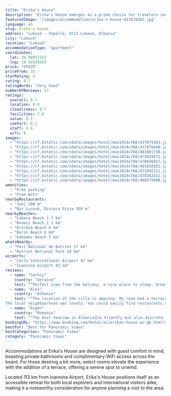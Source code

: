 ```yaml
---
title: "Erika's House"
description: "Erika's House emerges as a prime choice for travelers seeking comfortable lodging in Lukovë."
featuredImage: "/images/accommodation/erika-s-house-437879203.jpg"
language: en
slug: erika-s-house
address: "Lukovë - Shpellë, 9713 Lukovë, Albania"
city: "Lukovë"
location: "Lukovë"
accommodationType: "apartment"
coordinates:
  lat: 39.98957252
  lng: 19.91639459
price: "US$35"
priceFrom: 35
starRating: 3
rating: 8.7
ratingWords: "Very Good"
numberOfReviews: 23
ratings:
  overall: 8.7
  location: 8.8
  cleanliness: 8.7
  facilities: 7.8
  value: 9.2
  comfort: 8.2
  staff: 9.6
  wifi: 0
images:
  - "https://cf.bstatic.com/xdata/images/hotel/max1024x768/437879203.jpg?k=317c8085b3d7b8f45245a31c87653a4528fedd8d93336d7a9402f9064c1c3626&o=&hp=1"
  - "https://cf.bstatic.com/xdata/images/hotel/max1024x768/437870440.jpg?k=0455ae0b728cece18692cdcc69aaa80ec5367d324a81c0740b51c6ba5c83b0d1&o=&hp=1"
  - "https://cf.bstatic.com/xdata/images/hotel/max1024x768/481681758.jpg?k=af3fab7927ab10d16bfa3a6b77cf013b379202b854223e739cf7b362bb11e0cf&o=&hp=1"
  - "https://cf.bstatic.com/xdata/images/hotel/max1024x768/475834571.jpg?k=610f152d28e439547d798be72b7d2a25375e36a154a7f2cd09fded0467fef17d&o=&hp=1"
  - "https://cf.bstatic.com/xdata/images/hotel/max1024x768/478036657.jpg?k=2c2ef8d47a11e32e6b93a77740196f111dbcfea2622ba26145a6ba5e900a02db&o=&hp=1"
  - "https://cf.bstatic.com/xdata/images/hotel/max1024x768/481658381.jpg?k=4986ce88b6506758ebdca75881fbe9cb850dbdcb61ae83ea4c847880cdac49f4&o=&hp=1"
  - "https://cf.bstatic.com/xdata/images/hotel/max1024x768/471945711.jpg?k=7aa8648eb6a2c507c0ab2876da503fc59e4be52e908ddf808d98eb22e2eb855c&o=&hp=1"
  - "https://cf.bstatic.com/xdata/images/hotel/max1024x768/478262421.jpg?k=6351338d5cfee4734df6ba86caf223b99474f0c6abd5d554114cc9316dd8813c&o=&hp=1"
  - "https://cf.bstatic.com/xdata/images/hotel/max1024x768/488575098.jpg?k=b8498562adb73d9e50dfa077adfd65072da2369441ed9395d8d14294a954427c&o=&hp=1"
amenities:
  - "Free parking"
  - "Free WiFi"
nearbyRestaurants:
  - "Joni 200 m"
  - "Bar Lucovë, Riviera Pizza 350 m"
nearbyBeaches:
  - "Lukova Beach 1.7 km"
  - "Buneci Beach 2.1 km"
  - "Krorëza Beach 6 km"
  - "Borsh Beach 6 km"
  - "Kakomes Beach 7 km"
whatsNearby:
  - "Parc National de Butrint 17 km"
  - "Butrint National Park 18 km"
airports:
  - "Corfu International Airport 42 km"
  - "Ioannina Airport 83 km"
reviews:
  - name: "Serhiy"
    country: "Ukraine"
    text: "“Perfect view from the balcony, a nice place to sleep. Great restaurants walking for a few minutes.”"
  - name: "Alex"
    country: "Albania"
    text: "“The location of the villa is amazing. My room had a terrace with absolutely stunning views. The room itself was very big.
The local neighbourhood was lovely. You could easily find restaurants and local mini markets with around 5-6 mins drive. And...”"
  - name: "Eugen"
    country: "Romania"
    text: "“The best Seaview in Albania😊👍 Friendly but also discrete owners. Quiet and relaxing.”"
bookingURL: "https://www.booking.com/hotel/al/erikas-house.en-gb.html?aid=8035640"
bestFor: "Best for Panoramic Views"
bestCategories: "Panoramic Views"
category: "Panoramic Views"
---
```


Accommodations at Erika's House are designed with guest comfort in mind, boasting private bathrooms and complimentary WiFi access across the board. For those desiring a bit more, select rooms elevate the experience with the addition of a terrace, offering a serene spot to unwind.

Located 113 km from Ioannina Airport, Erika's House positions itself as an accessible retreat for both local explorers and international visitors alike, making it a noteworthy consideration for anyone planning a visit to the area.